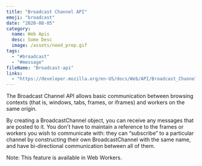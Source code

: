 ```yaml
---
title: "Broadcast Channel API"
emoji: "broadcast"
date: "2020-08-05"
category:
  name: Web Apis
  desc: Some Desc
  image: /assets/need_prep.gif
tags:
  - "#broadcast"
  - "#message"
fileName: "Broadcast-api"
links: 
  - "https://developer.mozilla.org/en-US/docs/Web/API/Broadcast_Channel_API"
---
```

The Broadcast Channel API allows basic communication between browsing contexts (that is, windows, tabs, frames, or iframes) and workers on the same origin.

By creating a BroadcastChannel object, you can receive any messages that are posted to it. You don't have to maintain a reference to the frames or workers you wish to communicate with: they can “subscribe” to a particular channel by constructing their own BroadcastChannel with the same name, and have bi-directional communication between all of them.

Note: This feature is available in Web Workers.
